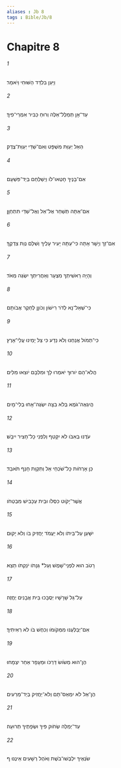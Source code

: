 ```yaml
---
aliases : Jb 8
tags : Bible/Jb/8
---
```


# Chapitre 8

###### 1
וַיַּעַן בִּלְדַּד הַשּׁוּחִי וַיֹאמַר׃
###### 2
עַד־אָן תְּמַלֶּל־אֵלֶּה וְרוּחַ כַּבִּיר אִמְרֵי־פִיךָ׃
###### 3
הַאֵל יְעַוֵּת מִשְׁפָּט וְאִם־שַׁדַּי יְעַוֵּת־צֶדֶק׃
###### 4
אִם־בָּנֶיךָ חָטְאוּ־לֹו וַיְשַׁלְּחֵם בְּיַד־פִּשְׁעָם׃
###### 5
אִם־אַתָּה תְּשַׁחֵר אֶל־אֵל וְאֶל־שַׁדַּי תִּתְחַןָּן׃
###### 6
אִם־זַךְ וְיָשָׁר אָתָּה כִּי־עַתָּה יָעִיר עָלֶיךָ וְשִׁלַּם נְוַת צִדְקֶךָ׃
###### 7
וְהָיָה רֵאשִׁיתְךָ מִצְעָר וְאַחֲרִיתְךָ יִשְׂגֶּה מְאֹד׃
###### 8
כִּי־שְׁאַל־נָא לְדֹר רִישֹׁון וְכֹוןֵן לְחֵקֶר אֲבֹותָם׃
###### 9
כִּי־תְמֹול אֲנַחְנוּ וְלֹא נֵדָע כִּי צֵל יָמֵינוּ עֲלֵי־אָרֶץ׃
###### 10
הֲלֹא־הֵם יֹורוּךָ יֹאמְרוּ לָךְ וּמִלִּבָּם יֹוצִאוּ מִלִּים׃
###### 11
הֲיִגְאֶה־גֹּמֶא בְּלֹא בִצָּה יִשְׂגֶּה־אָחוּ בְלִי־מָיִם׃
###### 12
עֹדֶנּוּ בְאִבֹּו לֹא יִקָּטֵף וְלִפְנֵי כָל־חָצִיר יִיבָשׁ׃
###### 13
כֵּן אָרְחֹות כָּל־שֹׁכְחֵי אֵל וְתִקְוַת חָנֵף תֹּאבֵד׃
###### 14
אֲשֶׁר־יָקֹוט כִּסְלֹו וּבֵית עַכָּבִישׁ מִבְטַחֹו׃
###### 15
יִשָּׁעֵן עַל־בֵּיתֹו וְלֹא יַעֲמֹד יַחֲזִיק בֹּו וְלֹא יָקוּם׃
###### 16
רָטֹב הוּא לִפְנֵי־שָׁמֶשׁ וְעַל* גַּנָּתֹו יֹנַקְתֹּו תֵצֵא׃
###### 17
עַל־גַּל שָׁרָשָׁיו יְסֻבָּכוּ בֵּית אֲבָנִים יֶחֱזֶה׃
###### 18
אִם־יְבַלְּעֶנּוּ מִמְּקֹומֹו וְכִחֶשׁ בֹּו לֹא רְאִיתִיךָ׃
###### 19
הֶן־הוּא מְשֹׂושׂ דַּרְכֹּו וּמֵעָפָר אַחֵר יִצְמָחוּ׃
###### 20
הֶן־אֵל לֹא יִמְאַס־תָּם וְלֹא־יַחֲזִיק בְּיַד־מְרֵעִים׃
###### 21
עַד־יְמַלֵּה שְׂחֹוק פִּיךָ וּשְׂפָתֶיךָ תְרוּעָה׃
###### 22
שֹׂנְאֶיךָ יִלְבְּשׁוּ־בֹשֶׁת וְאֹהֶל רְשָׁעִים אֵינֶנּוּ׃ ף
